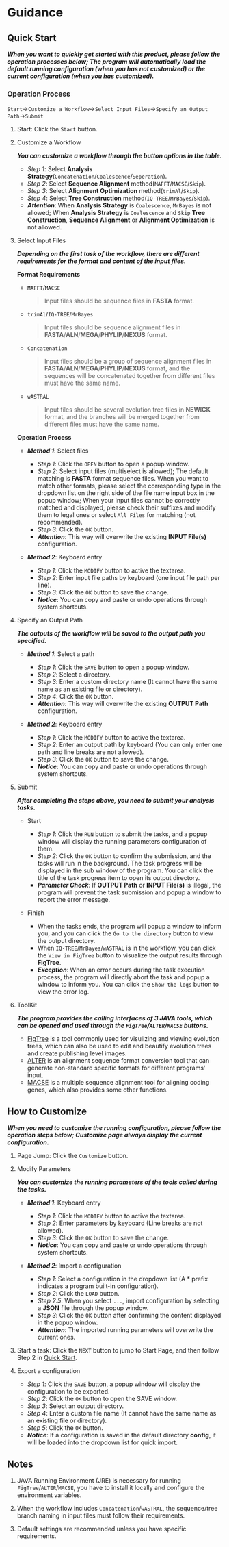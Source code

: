 # Guidance

## Quick Start

***When you want to quickly get started with this product, please follow the operation processes below; The program will automatically load the default running configuration (when you has not customized) or the current configuration (when you has customized).***

### Operation Process

`Start`→`Customize a Workflow`→`Select Input Files`→`Specify an Output Path`→`Submit`

1. Start: Click the `Start` button.

2. Customize a Workflow

    ***You can customize a workflow through the button options in the table.***

    + *Step 1*: Select **Analysis Strategy**(`Concatenation`/`Coalescence`/`Seperation`).
    + *Step 2*: Select **Sequence Alignment** method(`MAFFT`/`MACSE`/`Skip`).
    + *Step 3*: Select **Alignment Optimization** method(`trimAl`/`Skip`).
    + *Step 4*: Select **Tree Construction** method(`IQ-TREE`/`MrBayes`/`Skip`).
    + ***Attention***: When **Analysis Strategy** is `Coalescence`, `MrBayes` is not allowed; When **Analysis Strategy** is `Coalescence` and `Skip` **Tree Construction**, **Sequence Alignment** or **Alignment Optimization** is not allowed.

3. Select Input Files

    ***Depending on the first task of the workflow, there are different requirements for the format and content of the input files.***

    **Format Requirements**

    + `MAFFT`/`MACSE`

      >Input files should be sequence files in **FASTA** format.

    + `trimAl`/`IQ-TREE`/`MrBayes`

      >Input files should be sequence alignment files in **FASTA**/**ALN**/**MEGA**/**PHYLIP**/**NEXUS** format.

    + `Concatenation`

      >Input files should be a group of sequence alignment files in **FASTA**/**ALN**/**MEGA**/**PHYLIP**/**NEXUS** format, and the sequences will be concatenated together from different files must have the same name.

    + `wASTRAL`

      >Input files should be several evolution tree files in **NEWICK** format, and the branches will be merged together from different files must have the same name.

    **Operation Process**

    + ***Method 1***: Select files
      + *Step 1*: Click the `OPEN` button to open a popup window.
      + *Step 2*: Select input files (multiselect is allowed); The default matching is **FASTA** format sequence files. When you want to match other formats, please select the corresponding type in the dropdown list on the right side of the file name input box in the popup window; When your input files cannot be correctly matched and displayed, please check their suffixes and modify them to legal ones or select `All Files` for matching (not recommended).
      + *Step 3*: Click the `OK` button.
      + ***Attention***: This way will overwrite the existing **INPUT File(s)** configuration.

    + ***Method 2***: Keyboard entry
      + *Step 1*: Click the `MODIFY` button to active the textarea.
      + *Step 2*: Enter input file paths by keyboard (one input file path per line).
      + *Step 3*: Click the `OK` button to save the change.
      + ***Notice***: You can copy and paste or undo operations through system shortcuts.

4. Specify an Output Path

    ***The outputs of the workflow will be saved to the output path you specified.***

    + ***Method 1***: Select a path
      + *Step 1*: Click the `SAVE` button to open a popup window.
      + *Step 2*: Select a directory.
      + *Step 3*: Enter a custom directory name (It cannot have the same name as an existing file or directory).
      + *Step 4*: Click the `OK` button.
      + ***Attention***: This way will overwrite the existing **OUTPUT Path** configuration.

    + ***Method 2***: Keyboard entry
      + *Step 1*: Click the `MODIFY` button to active the textarea.
      + *Step 2*: Enter an output path by keyboard (You can only enter one path and line breaks are not allowed).
      + *Step 3*: Click the `OK` button to save the change.
      + ***Notice***: You can copy and paste or undo operations through system shortcuts.

5. Submit

    ***After completing the steps above, you need to submit your analysis tasks.***

    + Start
        + *Step 1*: Click the `RUN` button to submit the tasks, and a popup window will display the running parameters configuration of them.
        + *Step 2*: Click the `OK` button to confirm the submission, and the tasks will run in the background. The task progress will be displayed in the sub window of the program. You can click the title of the task progress item to open its output directory.
        + ***Parameter Check***: If **OUTPUT Path** or **INPUT File(s)** is illegal, the program will prevent the task submission and popup a window to report the error message.

    + Finish
      + When the tasks ends, the program will popup a window to inform you, and you can click the `Go to the directory` button to view the output directory.
      + When `IQ-TREE`/`MrBayes`/`wASTRAL` is in the workflow, you can click the `View in FigTree` button to visualize the output results through **FigTree**.
      + ***Exception***: When an error occurs during the task execution process, the program will directly abort the task and popup a window to inform you. You can click the `Show the logs` button to view the error log.

6. ToolKit

    ***The program provides the calling interfaces of 3 JAVA tools, which can be opened and used through the `FigTree`/`ALTER`/`MACSE` buttons.***

    + [FigTree](http://tree.bio.ed.ac.uk/software/figtree) is a tool commonly used for visulizing and viewing evolution trees, which can also be used to edit and beautify evolution trees and create publishing level images.
    + [ALTER](https://github.com/sing-group/ALTER) is an alignment sequence format conversion tool that can generate non-standard specific formats for different programs' input.
    + [MACSE](https://bioweb.supagro.inra.fr/macse/) is a multiple sequence alignment tool for aligning coding genes, which also provides some other functions.

## How to Customize

***When you need to customize the running configuration, please follow the operation steps below; Customize page always display the current configuration.***

1. Page Jump: Click the `Customize` button.

2. Modify Parameters

    ***You can customize the running parameters of the tools called during the tasks.***

    + ***Method 1***: Keyboard entry
      + *Step 1*: Click the `MODIFY` button to active the textarea.
      + *Step 2*: Enter parameters by keyboard (Line breaks are not allowed).
      + *Step 3*: Click the `OK` button to save the change.
      + ***Notice***: You can copy and paste or undo operations through system shortcuts.
    
    + ***Method 2***: Import a configuration
      + *Step 1*: Select a configuration in the dropdown list (A * prefix indicates a program built-in configuration).
      + *Step 2*: Click the `LOAD` button.
      + *Step 2.5*: When you select `...`, import configuration by selecting a **JSON** file through the popup window.
      + *Step 3*: Click the `OK` button after confirming the content displayed in the popup window.
      + ***Attention***: The imported running parameters will overwrite the current ones.

3. Start a task: Click the `NEXT` button to jump to Start Page, and then follow Step 2 in [Quick Start](#quick-start).

4. Export a configuration
    + *Step 1*: Click the `SAVE` button, a popup window will display the configuration to be exported.
    + *Step 2*: Click the `OK` button to open the SAVE window.
    + *Step 3*: Select an output directory.
    + *Step 4*: Enter a custom file name (It cannot have the same name as an existing file or directory).
    + *Step 5*: Click the `OK` button.
    + ***Notice***: If a configuration is saved in the default directory **config**, it will be loaded into the dropdown list for quick import.

## Notes

1. JAVA Running Environment (JRE) is necessary for running `FigTree`/`ALTER`/`MACSE`, you have to install it locally and configure the environment variables.

2. When the workflow includes `Concatenation`/`wASTRAL`, the sequence/tree branch naming in input files must follow their requirements.

3. Default settings are recommended unless you have specific requirements.
